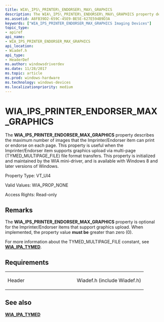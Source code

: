 ```yaml
---
title: WIA\_IPS\_PRINTER\_ENDORSER\_MAX\_GRAPHICS
description: The WIA\_IPS\_PRINTER\_ENDORSER\_MAX\_GRAPHICS property describes the maximum number of images that the Imprinter/Endorser item can print or endorse on each page.
ms.assetid: A8FB39D2-659C-45E9-BE5E-627E594B9D3A
keywords: ["WIA_IPS_PRINTER_ENDORSER_MAX_GRAPHICS Imaging Devices"]
topic_type:
- apiref
api_name:
- WIA_IPS_PRINTER_ENDORSER_MAX_GRAPHICS
api_location:
- Wiadef.h
api_type:
- HeaderDef
ms.author: windowsdriverdev
ms.date: 11/28/2017
ms.topic: article
ms.prod: windows-hardware
ms.technology: windows-devices
ms.localizationpriority: medium
---
```


# WIA\_IPS\_PRINTER\_ENDORSER\_MAX\_GRAPHICS


The **WIA\_IPS\_PRINTER\_ENDORSER\_MAX\_GRAPHICS** property describes the maximum number of images that the Imprinter/Endorser item can print or endorse on each page. This property is useful when the Imprinter/Endorser item supports graphics upload via multi-page (TYMED\_MULTIPAGE\_FILE) file format transfers. This property is initialized and maintained by the WIA mini-driver, and is available with Windows 8 and later versions of Windows.

Property Type: VT\_UI4

Valid Values: WIA\_PROP\_NONE

Access Rights: Read-only

Remarks
-------

The **WIA\_IPS\_PRINTER\_ENDORSER\_MAX\_GRAPHICS** property is optional for the Imprinter/Endorser items that support graphics upload. When implemented, the property value **must be** greater than zero (0).

For more information about the TYMED\_MULTIPAGE\_FILE constant, see [**WIA\_IPA\_TYMED**](wia-ipa-tymed.md).

Requirements
------------

<table>
<colgroup>
<col width="50%" />
<col width="50%" />
</colgroup>
<tbody>
<tr class="odd">
<td><p>Header</p></td>
<td>Wiadef.h (include Wiadef.h)</td>
</tr>
</tbody>
</table>

## <span id="see_also"></span>See also


[**WIA\_IPA\_TYMED**](wia-ipa-tymed.md)

 

 






